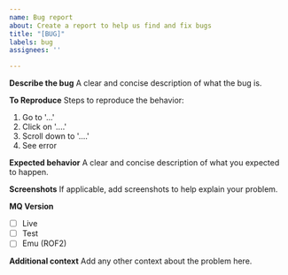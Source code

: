 ```yaml
---
name: Bug report
about: Create a report to help us find and fix bugs
title: "[BUG]"
labels: bug
assignees: ''

---
```


**Describe the bug**
A clear and concise description of what the bug is.

**To Reproduce**
Steps to reproduce the behavior:
1. Go to '...'
2. Click on '....'
3. Scroll down to '....'
4. See error

**Expected behavior**
A clear and concise description of what you expected to happen.

**Screenshots**
If applicable, add screenshots to help explain your problem.

**MQ Version**
- [ ] Live
- [ ] Test
- [ ] Emu (ROF2)

**Additional context**
Add any other context about the problem here.
